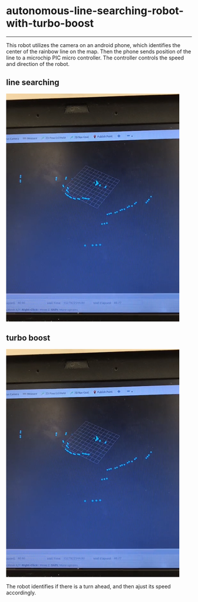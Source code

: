 # autonomous-line-searching-robot-with-turbo-boost
______
This robot utilizes the camera on an android phone, which identifies the center of the rainbow line on the map. Then the phone sends position of the line to a microchip PIC micro controller. The controller controls the speed and direction of the robot.

## line searching ##
[![lidar_2d](https://github.com/KevinGit01/LIDAR_ROS/blob/master/pics/lidar_2d.png)](https://youtu.be/_R8Wh5mv8cQ)

## turbo boost ##
[![lidar_2d](https://github.com/KevinGit01/LIDAR_ROS/blob/master/pics/lidar_2d.png)](https://youtu.be/_R8Wh5mv8cQ)

The robot identifies if there is a turn ahead, and then ajust its speed accordingly.
